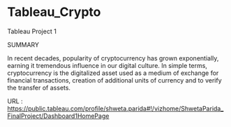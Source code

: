 # Tableau_Crypto
Tableau Project 1

SUMMARY

In recent decades, popularity of cryptocurrency has grown exponentially, earning it tremendous influence in our digital culture. In simple terms, cryptocurrency is the digitalized asset used as a medium of exchange for financial transactions, creation of additional units of currency and to verify the transfer of assets. 

URL :
https://public.tableau.com/profile/shweta.parida#!/vizhome/ShwetaParida_FinalProject/Dashboard1HomePage

